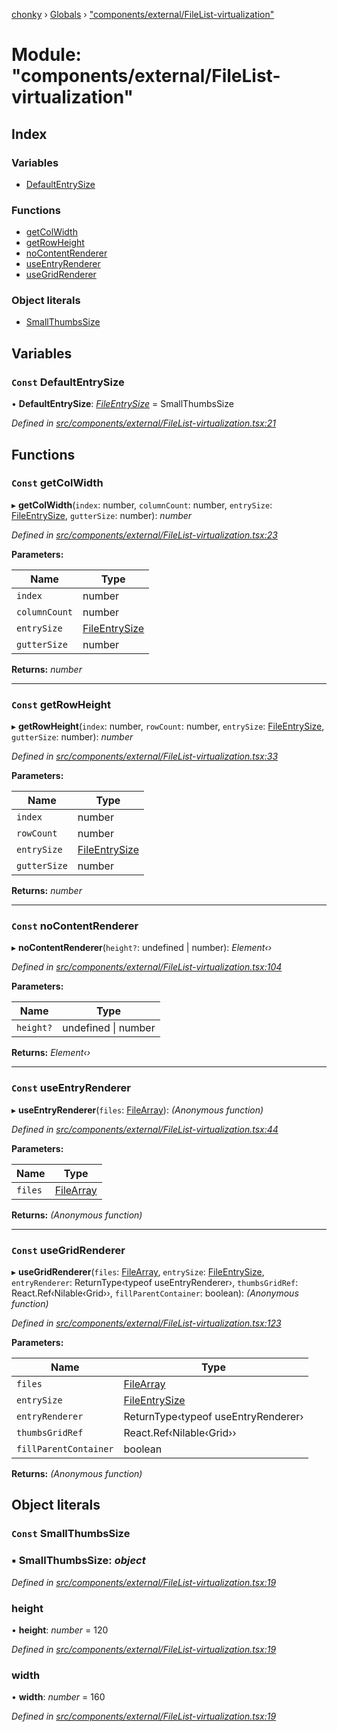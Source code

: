 [chonky](../README.md) › [Globals](../globals.md) › ["components/external/FileList-virtualization"](_components_external_filelist_virtualization_.md)

# Module: "components/external/FileList-virtualization"

## Index

### Variables

* [DefaultEntrySize](_components_external_filelist_virtualization_.md#const-defaultentrysize)

### Functions

* [getColWidth](_components_external_filelist_virtualization_.md#const-getcolwidth)
* [getRowHeight](_components_external_filelist_virtualization_.md#const-getrowheight)
* [noContentRenderer](_components_external_filelist_virtualization_.md#const-nocontentrenderer)
* [useEntryRenderer](_components_external_filelist_virtualization_.md#const-useentryrenderer)
* [useGridRenderer](_components_external_filelist_virtualization_.md#const-usegridrenderer)

### Object literals

* [SmallThumbsSize](_components_external_filelist_virtualization_.md#const-smallthumbssize)

## Variables

### `Const` DefaultEntrySize

• **DefaultEntrySize**: *[FileEntrySize](../interfaces/_types_file_list_view_types_.fileentrysize.md)* = SmallThumbsSize

*Defined in [src/components/external/FileList-virtualization.tsx:21](https://github.com/TimboKZ/Chonky/blob/84f690f/src/components/external/FileList-virtualization.tsx#L21)*

## Functions

### `Const` getColWidth

▸ **getColWidth**(`index`: number, `columnCount`: number, `entrySize`: [FileEntrySize](../interfaces/_types_file_list_view_types_.fileentrysize.md), `gutterSize`: number): *number*

*Defined in [src/components/external/FileList-virtualization.tsx:23](https://github.com/TimboKZ/Chonky/blob/84f690f/src/components/external/FileList-virtualization.tsx#L23)*

**Parameters:**

Name | Type |
------ | ------ |
`index` | number |
`columnCount` | number |
`entrySize` | [FileEntrySize](../interfaces/_types_file_list_view_types_.fileentrysize.md) |
`gutterSize` | number |

**Returns:** *number*

___

### `Const` getRowHeight

▸ **getRowHeight**(`index`: number, `rowCount`: number, `entrySize`: [FileEntrySize](../interfaces/_types_file_list_view_types_.fileentrysize.md), `gutterSize`: number): *number*

*Defined in [src/components/external/FileList-virtualization.tsx:33](https://github.com/TimboKZ/Chonky/blob/84f690f/src/components/external/FileList-virtualization.tsx#L33)*

**Parameters:**

Name | Type |
------ | ------ |
`index` | number |
`rowCount` | number |
`entrySize` | [FileEntrySize](../interfaces/_types_file_list_view_types_.fileentrysize.md) |
`gutterSize` | number |

**Returns:** *number*

___

### `Const` noContentRenderer

▸ **noContentRenderer**(`height?`: undefined | number): *Element‹›*

*Defined in [src/components/external/FileList-virtualization.tsx:104](https://github.com/TimboKZ/Chonky/blob/84f690f/src/components/external/FileList-virtualization.tsx#L104)*

**Parameters:**

Name | Type |
------ | ------ |
`height?` | undefined &#124; number |

**Returns:** *Element‹›*

___

### `Const` useEntryRenderer

▸ **useEntryRenderer**(`files`: [FileArray](_types_files_types_.md#filearray)): *(Anonymous function)*

*Defined in [src/components/external/FileList-virtualization.tsx:44](https://github.com/TimboKZ/Chonky/blob/84f690f/src/components/external/FileList-virtualization.tsx#L44)*

**Parameters:**

Name | Type |
------ | ------ |
`files` | [FileArray](_types_files_types_.md#filearray) |

**Returns:** *(Anonymous function)*

___

### `Const` useGridRenderer

▸ **useGridRenderer**(`files`: [FileArray](_types_files_types_.md#filearray), `entrySize`: [FileEntrySize](../interfaces/_types_file_list_view_types_.fileentrysize.md), `entryRenderer`: ReturnType‹typeof useEntryRenderer›, `thumbsGridRef`: React.Ref‹Nilable‹Grid››, `fillParentContainer`: boolean): *(Anonymous function)*

*Defined in [src/components/external/FileList-virtualization.tsx:123](https://github.com/TimboKZ/Chonky/blob/84f690f/src/components/external/FileList-virtualization.tsx#L123)*

**Parameters:**

Name | Type |
------ | ------ |
`files` | [FileArray](_types_files_types_.md#filearray) |
`entrySize` | [FileEntrySize](../interfaces/_types_file_list_view_types_.fileentrysize.md) |
`entryRenderer` | ReturnType‹typeof useEntryRenderer› |
`thumbsGridRef` | React.Ref‹Nilable‹Grid›› |
`fillParentContainer` | boolean |

**Returns:** *(Anonymous function)*

## Object literals

### `Const` SmallThumbsSize

### ▪ **SmallThumbsSize**: *object*

*Defined in [src/components/external/FileList-virtualization.tsx:19](https://github.com/TimboKZ/Chonky/blob/84f690f/src/components/external/FileList-virtualization.tsx#L19)*

###  height

• **height**: *number* = 120

*Defined in [src/components/external/FileList-virtualization.tsx:19](https://github.com/TimboKZ/Chonky/blob/84f690f/src/components/external/FileList-virtualization.tsx#L19)*

###  width

• **width**: *number* = 160

*Defined in [src/components/external/FileList-virtualization.tsx:19](https://github.com/TimboKZ/Chonky/blob/84f690f/src/components/external/FileList-virtualization.tsx#L19)*
